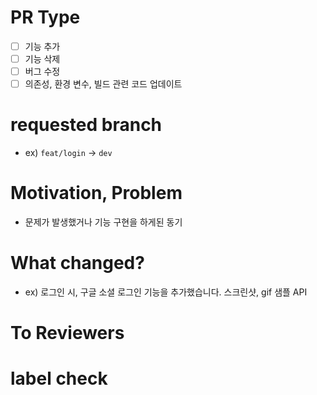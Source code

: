 # PR Type

- [ ] 기능 추가
- [ ] 기능 삭제
- [ ] 버그 수정
- [ ] 의존성, 환경 변수, 빌드 관련 코드 업데이트

# requested branch

- ex) `feat/login` -> `dev`

# Motivation, Problem

- 문제가 발생했거나 기능 구현을 하게된 동기

# What changed?

- ex) 로그인 시, 구글 소셜 로그인 기능을 추가했습니다. 스크린샷, gif 샘플 API

# To Reviewers

# label check
